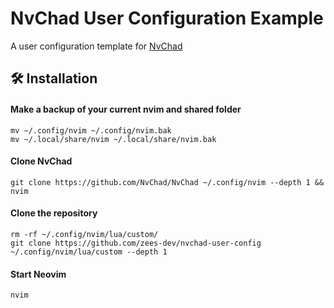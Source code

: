 # NvChad User Configuration Example

A user configuration template for [NvChad](https://github.com/NvChad/NvChad)

## 🛠️ Installation

#### Make a backup of your current nvim and shared folder

```shell
mv ~/.config/nvim ~/.config/nvim.bak
mv ~/.local/share/nvim ~/.local/share/nvim.bak
```

#### Clone NvChad

```shell
git clone https://github.com/NvChad/NvChad ~/.config/nvim --depth 1 && nvim
```

#### Clone the repository

```shell
rm -rf ~/.config/nvim/lua/custom/
git clone https://github.com/zees-dev/nvchad-user-config ~/.config/nvim/lua/custom --depth 1
```

#### Start Neovim

```shell
nvim
```
